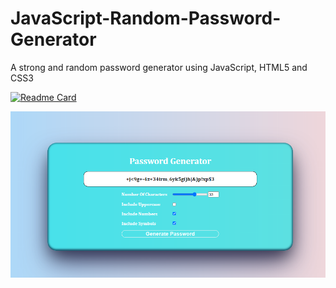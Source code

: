 # JavaScript-Random-Password-Generator
A strong and random password generator using JavaScript, HTML5 and CSS3

[![Readme Card](https://github-readme-stats.vercel.app/api/pin/?username=SwatejPatil&repo=JavaScript-Random-Password-Generator&theme=radical&show_owner=true)](https://github.com/SwatejPatil/JavaScript-Random-Password-Generator)

![Screenshot](https://github.com/SwatejPatil/JavaScript-Random-Password-Generator/blob/main/jspassgen.PNG)




